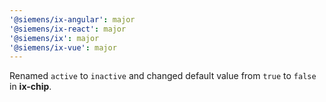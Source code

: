 ```yaml
---
'@siemens/ix-angular': major
'@siemens/ix-react': major
'@siemens/ix': major
'@siemens/ix-vue': major
---
```


Renamed `active` to `inactive` and changed default value from `true` to `false` in **ix-chip**.
